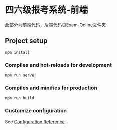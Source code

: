 # 四六级报考系统-前端

此部分为前端代码，后端代码见Exam-Online文件夹

## Project setup
```
npm install
```

### Compiles and hot-reloads for development
```
npm run serve
```

### Compiles and minifies for production
```
npm run build
```

### Customize configuration
See [Configuration Reference](https://cli.vuejs.org/config/).
